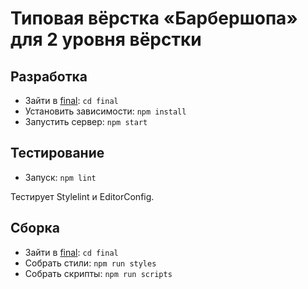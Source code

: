 # Типовая вёрстка «Барбершопа» для 2 уровня вёрстки

## Разработка

- Зайти в [final](final): `cd final`
- Установить зависимости: `npm install`
- Запустить сервер: `npm start`

## Тестирование

- Запуск: `npm lint`

Тестирует Stylelint и EditorConfig.

## Сборка

- Зайти в [final](final): `cd final`
- Собрать стили: `npm run styles`
- Собрать скрипты: `npm run scripts`
